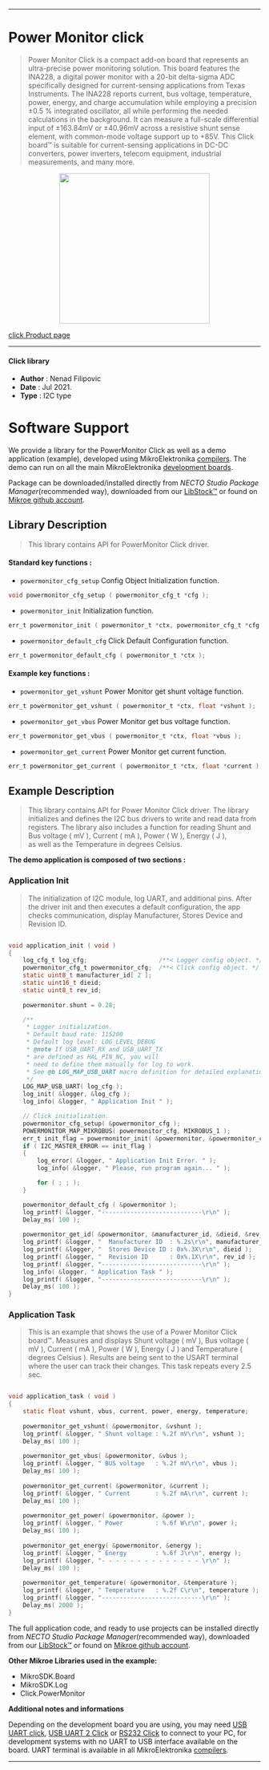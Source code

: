 
---
# Power Monitor click

> Power Monitor Click is a compact add-on board that represents an ultra-precise power monitoring solution. This board features the INA228, a digital power monitor with a 20-bit delta-sigma ADC specifically designed for current-sensing applications from Texas Instruments. The INA228 reports current, bus voltage, temperature, power, energy, and charge accumulation while employing a precision ±0.5 % integrated oscillator, all while performing the needed calculations in the background. It can measure a full-scale differential input of ±163.84mV or ±40.96mV across a resistive shunt sense element, with common-mode voltage support up to +85V. This Click board™ is suitable for current-sensing applications in DC-DC converters, power inverters, telecom equipment, industrial measurements, and many more.

<p align="center">
  <img src="https://download.mikroe.com/images/click_for_ide/powermonitor_click.png" height=300px>
</p>

[click Product page](https://www.mikroe.com/power-monitor-click)

---


#### Click library

- **Author**        : Nenad Filipovic
- **Date**          : Jul 2021.
- **Type**          : I2C type


# Software Support

We provide a library for the PowerMonitor Click
as well as a demo application (example), developed using MikroElektronika
[compilers](https://www.mikroe.com/necto-studio).
The demo can run on all the main MikroElektronika [development boards](https://www.mikroe.com/development-boards).

Package can be downloaded/installed directly from *NECTO Studio Package Manager*(recommended way), downloaded from our [LibStock&trade;](https://libstock.mikroe.com) or found on [Mikroe github account](https://github.com/MikroElektronika/mikrosdk_click_v2/tree/master/clicks).

## Library Description

> This library contains API for PowerMonitor Click driver.

#### Standard key functions :

- `powermonitor_cfg_setup` Config Object Initialization function.
```c
void powermonitor_cfg_setup ( powermonitor_cfg_t *cfg );
```

- `powermonitor_init` Initialization function.
```c
err_t powermonitor_init ( powermonitor_t *ctx, powermonitor_cfg_t *cfg );
```

- `powermonitor_default_cfg` Click Default Configuration function.
```c
err_t powermonitor_default_cfg ( powermonitor_t *ctx );
```

#### Example key functions :

- `powermonitor_get_vshunt` Power Monitor get shunt voltage function.
```c
err_t powermonitor_get_vshunt ( powermonitor_t *ctx, float *vshunt );
```

- `powermonitor_get_vbus` Power Monitor get bus voltage function.
```c
err_t powermonitor_get_vbus ( powermonitor_t *ctx, float *vbus );
```

- `powermonitor_get_current` Power Monitor get current function.
```c
err_t powermonitor_get_current ( powermonitor_t *ctx, float *current );
```

## Example Description

> This library contains API for Power Monitor Click driver.
> The library initializes and defines the I2C bus drivers 
> to write and read data from registers. 
> The library also includes a function for reading 
> Shunt and Bus voltage ( mV ), Current ( mA ), Power ( W ), Energy ( J ),   
> as well as the Temperature in degrees Celsius.

**The demo application is composed of two sections :**

### Application Init

> The initialization of I2C  module, log UART, and additional pins. 
> After the driver init and then executes a default configuration, 
> the app checks communication, display Manufacturer, Stores Device and Revision ID. 

```c

void application_init ( void ) 
{
    log_cfg_t log_cfg;                    /**< Logger config object. */
    powermonitor_cfg_t powermonitor_cfg;  /**< Click config object. */
    static uint8_t manufacturer_id[ 2 ];
    static uint16_t dieid;
    static uint8_t rev_id;
    
    powermonitor.shunt = 0.28;

    /** 
     * Logger initialization.
     * Default baud rate: 115200
     * Default log level: LOG_LEVEL_DEBUG
     * @note If USB_UART_RX and USB_UART_TX 
     * are defined as HAL_PIN_NC, you will 
     * need to define them manually for log to work. 
     * See @b LOG_MAP_USB_UART macro definition for detailed explanation.
     */
    LOG_MAP_USB_UART( log_cfg );
    log_init( &logger, &log_cfg );
    log_info( &logger, " Application Init " );

    // Click initialization.
    powermonitor_cfg_setup( &powermonitor_cfg );
    POWERMONITOR_MAP_MIKROBUS( powermonitor_cfg, MIKROBUS_1 );
    err_t init_flag = powermonitor_init( &powermonitor, &powermonitor_cfg );
    if ( I2C_MASTER_ERROR == init_flag ) 
    {
        log_error( &logger, " Application Init Error. " );
        log_info( &logger, " Please, run program again... " );

        for ( ; ; );
    }

    powermonitor_default_cfg ( &powermonitor );
    log_printf( &logger, "----------------------------\r\n" );
    Delay_ms( 100 );
    
    powermonitor_get_id( &powermonitor, &manufacturer_id, &dieid, &rev_id );
    log_printf( &logger, "  Manufacturer ID  : %.2s\r\n", manufacturer_id );
    log_printf( &logger, "  Stores Device ID : 0x%.3X\r\n", dieid );
    log_printf( &logger, "  Revision ID      : 0x%.1X\r\n", rev_id );
    log_printf( &logger, "----------------------------\r\n" );
    log_info( &logger, " Application Task " );
    log_printf( &logger, "----------------------------\r\n" );
    Delay_ms( 100 );
}

```

### Application Task

> This is an example that shows the use of a Power Monitor Click board™.
> Measures and displays Shunt voltage ( mV ), Bus voltage ( mV ), 
> Current ( mA ), Power ( W ), Energy ( J ) and Temperature ( degrees Celsius ). 
> Results are being sent to the USART terminal where the user can track their changes. 
> This task repeats every 2.5 sec.

```c

void application_task ( void ) 
{
    static float vshunt, vbus, current, power, energy, temperature;
    
    powermonitor_get_vshunt( &powermonitor, &vshunt );
    log_printf( &logger, " Shunt voltage : %.2f mV\r\n", vshunt );
    Delay_ms( 100 ); 
    
    powermonitor_get_vbus( &powermonitor, &vbus );
    log_printf( &logger, " BUS voltage   : %.2f mV\r\n", vbus );
    Delay_ms( 100 );
    
    powermonitor_get_current( &powermonitor, &current );
    log_printf( &logger, " Current       : %.2f mA\r\n", current );
    Delay_ms( 100 ); 
    
    powermonitor_get_power( &powermonitor, &power );
    log_printf( &logger, " Power         : %.6f W\r\n", power );
    Delay_ms( 100 ); 
    
    powermonitor_get_energy( &powermonitor, &energy );
    log_printf( &logger, " Energy        : %.6f J\r\n", energy );
    log_printf( &logger, "- - - - - - - - - - - - - - \r\n" );
    Delay_ms( 100 ); 
    
    powermonitor_get_temperature( &powermonitor, &temperature );
    log_printf( &logger, " Temperature   : %.2f C\r\n", temperature );
    log_printf( &logger, "----------------------------\r\n" );
    Delay_ms( 2000 );
}

```


The full application code, and ready to use projects can be installed directly from *NECTO Studio Package Manager*(recommended way), downloaded from our [LibStock&trade;](https://libstock.mikroe.com) or found on [Mikroe github account](https://github.com/MikroElektronika/mikrosdk_click_v2/tree/master/clicks).

**Other Mikroe Libraries used in the example:**

- MikroSDK.Board
- MikroSDK.Log
- Click.PowerMonitor

**Additional notes and informations**

Depending on the development board you are using, you may need
[USB UART click](https://www.mikroe.com/usb-uart-click),
[USB UART 2 Click](https://www.mikroe.com/usb-uart-2-click) or
[RS232 Click](https://www.mikroe.com/rs232-click) to connect to your PC, for
development systems with no UART to USB interface available on the board. UART
terminal is available in all MikroElektronika
[compilers](https://shop.mikroe.com/compilers).

---
